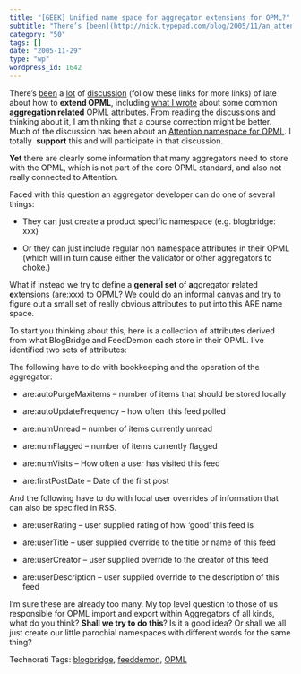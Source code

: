 ```yaml
---
title: "[GEEK] Unified name space for aggregator extensions for OPML?"
subtitle: "There’s [been](http://nick.typepad.com/blog/2005/11/an_attention_na_1.html) a [lot](http://www.feedb..."
category: "50"
tags: []
date: "2005-11-29"
type: "wp"
wordpress_id: 1642
---
```

There’s [been](http://nick.typepad.com/blog/2005/11/an_attention_na_1.html) a [lot](http://www.feedblog.org/2005/11/opml_attention_.html) of [discussion](http://blogs.msdn.com/alexbarn/archive/2005/11/23/496170.aspx) (follow these links for more links) of late about how to **extend OPML**, including [what I wrote](http://www.blogbridge.com/archives/2005/11/geek_preliminar.php) about some common **aggregation related** OPML attributes. From reading the discussions and thinking about it, I am thinking that a course correction might be better. Much of the discussion has been about an [Attention namespace for OPML](http://nick.typepad.com/blog/2005/11/an_attention_na_1.html). I totally  **support** this and will participate in that discussion. 

**Yet** there are clearly some information that many aggregators need to store with the OPML, which is not part of the core OPML standard, and also not really connected to Attention. 

Faced with this question an aggregator developer can do one of several things:

- They can just create a product specific namespace (e.g. blogbridge: xxx)

- Or they can just include regular non namespace attributes in their OPML (which will in turn cause either the validator or other aggregators to choke.)

What if instead we try to define a **general set** of **a**ggregator **r**elated **e**xtensions (are:xxx) to OPML? We could do an informal canvas and try to figure out a small set of really obvious attributes to put into this ARE name space. 

To start you thinking about this, here is a collection of attributes derived from what BlogBridge and FeedDemon each store in their OPML. I’ve identified two sets of attributes: 

The following have to do with bookkeeping and the operation of the aggregator:

- are:autoPurgeMaxitems – number of items that should be stored locally

- are:autoUpdateFrequency – how often  this feed polled

- are:numUnread – number of items currently unread

- are:numFlagged – number of items currently flagged

- are:numVisits – How often a user has visited this feed

- are:firstPostDate – Date of the first post

And the following have to do with local user overrides of information that can also be specified in RSS.

- are:userRating – user supplied rating of how ‘good’ this feed is

- are:userTitle – user supplied override to the title or name of this feed

- are:userCreator – user supplied override to the creator of this feed

- are:userDescription – user supplied override to the description of this feed

I’m sure these are already too many. My top level question to those of us responsible for OPML import and export within Aggregators of all kinds, what do you think? **Shall we try to do this**? Is it a good idea? Or shall we all just create our little parochial namespaces with different words for the same thing?

Technorati Tags: [blogbridge](http://www.technorati.com/tag/blogbridge), [feeddemon](http://www.technorati.com/tag/feeddemon), [OPML](http://www.technorati.com/tag/OPML)